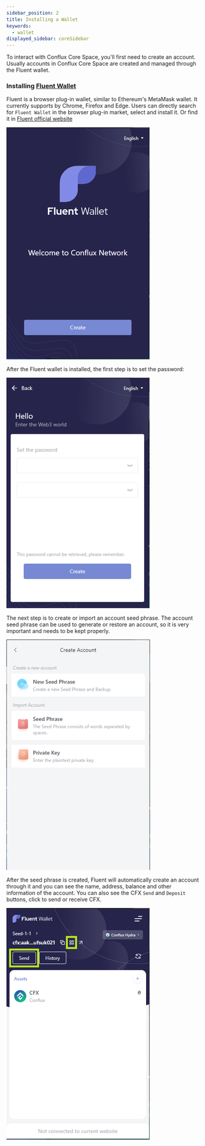 ```yaml
---
sidebar_position: 2
title: Installing a Wallet
keywords:
  - wallet
displayed_sidebar: coreSidebar
---
```


To interact with Conflux Core Space, you'll first need to create an account. Usually accounts in Conflux Core Space are created and managed through the Fluent wallet.

### Installing [Fluent Wallet](https://fluentwallet.com/)

Fluent is a browser plug-in wallet, similar to Ethereum's MetaMask wallet. It currently supports by Chrome, Firefox and Edge. Users can directly search for `Fluent Wallet` in the browser plug-in market, select and install it. Or find it in [Fluent official website](https://fluentwallet.com/)

![Fluent](./img/Fluent-Create-1)

After the Fluent wallet is installed, the first step is to set the password:

![Fluent](./img/SetPassword-2)

The next step is to create or import an account seed phrase. The account seed phrase can be used to generate or restore an account, so it is very important and needs to be kept properly.

![CreateImportAccount.png](./img/CreateImportAccount-1)

After the seed phrase is created, Fluent will automatically create an account through it and you can see the name, address, balance and other information of the account. You can also see the CFX `Send` and `Deposit` buttons, click to send or receive CFX.

![NewAccount.png](./img/NewAccount)

